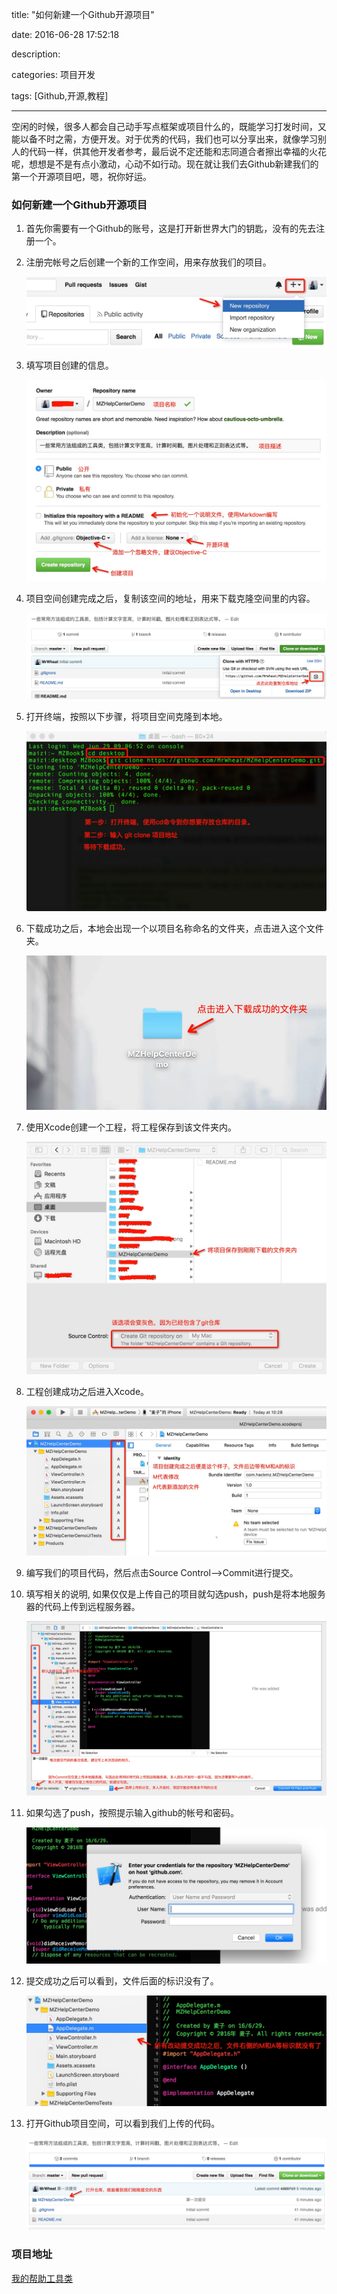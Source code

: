 title: "如何新建一个Github开源项目"

date: 2016-06-28 17:52:18

description:

categories: 项目开发

tags: [Github,开源,教程]

---

空闲的时候，很多人都会自己动手写点框架或项目什么的，既能学习打发时间，又能以备不时之需，方便开发。对于优秀的代码，我们也可以分享出来，就像学习别人的代码一样，供其他开发者参考，最后说不定还能和志同道合者擦出幸福的火花呢，想想是不是有点小激动，心动不如行动。现在就让我们去Github新建我们的第一个开源项目吧，嗯，祝你好运。

<!--more-->

### 如何新建一个Github开源项目

1. 首先你需要有一个Github的账号，这是打开新世界大门的钥匙，没有的先去注册一个。

2. 注册完帐号之后创建一个新的工作空间，用来存放我们的项目。

	![](/img/Github新建开源项目01.png)

3. 填写项目创建的信息。

	![](/img/Github新建开源项目02.png)
	
4. 项目空间创建完成之后，复制该空间的地址，用来下载克隆空间里的内容。

	![](/img/Github新建开源项目03.png)
	
5. 打开终端，按照以下步骤，将项目空间克隆到本地。

	![](/img/Github新建开源项目04.png)
	
6. 下载成功之后，本地会出现一个以项目名称命名的文件夹，点击进入这个文件夹。

	![](/img/Github新建开源项目05.png)
	
7. 使用Xcode创建一个工程，将工程保存到该文件夹内。

	![](/img/Github新建开源项目06.png)
	
8. 工程创建成功之后进入Xcode。

	![](/img/Github新建开源项目07.png)
	
9. 编写我们的项目代码，然后点击Source Control-->Commit进行提交。

10. 填写相关的说明, 如果仅仅是上传自己的项目就勾选push，push是将本地服务器的代码上传到远程服务器。

	![](/img/Github新建开源项目08.png)
	
11. 如果勾选了push，按照提示输入github的帐号和密码。

	![](/img/Github新建开源项目09.png)
	
12. 提交成功之后可以看到，文件后面的标识没有了。

	![](/img/Github新建开源项目10.png)
	
13. 打开Github项目空间，可以看到我们上传的代码。

	![](/img/Github新建开源项目11.png)
	
### 项目地址

[我的帮助工具类](https://github.com/MrWheat/MZHelpCenterDemo)






